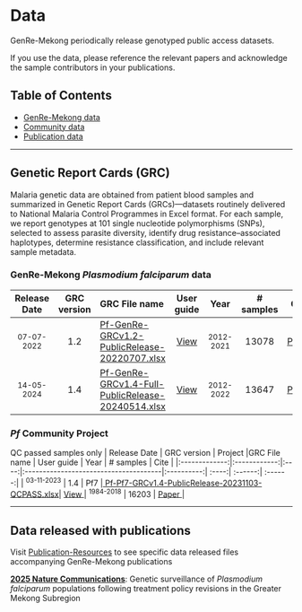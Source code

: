 # Data
GenRe-Mekong periodically release genotyped public access datasets.

If you use the data, please reference the relevant papers and acknowledge the sample contributors in your publications. 
## Table of Contents
- [GenRe-Mekong data](#genre-mekong-plasmodium-falciparum-data)
- [Community data](#pf-community-project)
- [Publication data](#data-released-with-publications)


----
## Genetic Report Cards (GRC)
Malaria genetic data are obtained from patient blood samples and summarized in Genetic Report Cards (GRCs)—datasets routinely delivered to National Malaria Control Programmes in Excel format. For each sample, we report genotypes at 101 single nucleotide polymorphisms (SNPs), selected to assess parasite diversity, identify drug resistance–associated haplotypes, determine resistance classification, and include relevant sample metadata.

### GenRe-Mekong *Plasmodium falciparum* data
| Release Date  | GRC version  | GRC File name                          | User guide |  Year | # samples | Cite |
|:-------------:|:------------:|:---------------------------------------|:----------:| :----:| :------:| :-----:|
| <sup>07-07-2022</sup>    | 1.2          | <a href="https://github.com/GenRe-Mek0ng/Data/blob/1c2a711c6d70b029de3afc68bfd348d25bc49818/Pf-GenRe-GRCv1.2-PublicRelease-20220707.xlsx" target="_blank"> Pf-GenRe-GRCv1.2-PublicRelease-20220707.xlsx</a>| <a href="https://github.com/GenRe-Mek0ng/Documents/blob/e331501b8e93752221ebd7ae72e5eddd3e6e924d/GRC_UserGuide-v1.2.pdf" target="_blank"> View </a> | <sup>2012-2021</sup> | 13078 | <a href="https://elifesciences.org/articles/62997" target="_blank"> Paper </a> | 
| <sup>14-05-2024</sup>    | 1.4          | <a href="https://github.com/GenRe-Mekong/Data/blob/972c19640bf58a9542cf979dd96580c7ed5a4819/Pf-GenRe-GRCv1.4-Full-PublicRelease-20240514.xlsx" target="_blank"> Pf-GenRe-GRCv1.4-Full-PublicRelease-20240514.xlsx</a>| <a href="https://github.com/GenRe-Mekong/Documents/blob/288ab6903dc69c0509df5fe7911e79dab30668dc/GRC-UserGuide/GRC_UserGuide-v1.4.pdf" target="_blank"> View </a> | <sup>2012-2022</sup> | 13647 | <a href="https://genremekong.org/" target="_blank"> Paper </a> | 


### *Pf* Community Project 
QC passed samples only
| Release Date  | GRC version  | Project |GRC File name                          | User guide |  Year | # samples | Cite |
|:-------------:|:------------:|:----:|:--------------------------------------|:----------:| :----:| :------:| :------:|
| <sup>03-11-2023</sup>    | 1.4         | Pf7 |<a href="https://github.com/GenRe-Mekong/Data/blob/bf3d441a5683f61db2ae3c1718680456467e6499/Pf-Pf7-GRCv1.4-PublicRelease-20231103-QCPASS.xlsx" target="_blank"> Pf-Pf7-GRCv1.4-PublicRelease-20231103-QCPASS.xlsx</a>| <a href="https://github.com/GenRe-Mekong/Documents/blob/288ab6903dc69c0509df5fe7911e79dab30668dc/GRC-UserGuide/GRC_UserGuide-v1.4.pdf" target="_blank"> View </a> | <sup>1984-2018</sup> | 16203 | <a href="https://wellcomeopenresearch.org/articles/8-22" target="_blank"> Paper </a> | 

--------
## Data released with publications
Visit [Publication-Resources](https://github.com/GenRe-Mekong/Publication-Resources) to see specific data released files accompanying GenRe-Mekong publications

**[2025 Nature Communications](https://github.com/GenRe-Mekong/Publication-Resources/tree/main/2025%20paper)**:
Genetic surveillance of _Plasmodium falciparum_ populations following treatment policy revisions in the Greater Mekong Subregion
